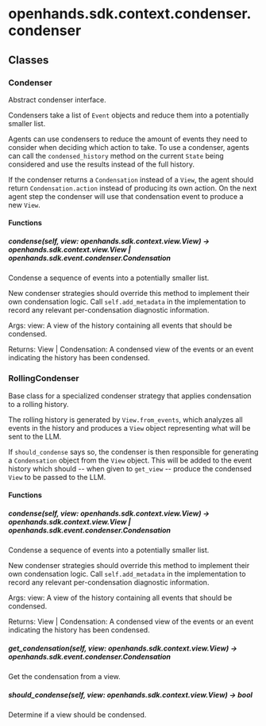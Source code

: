 # openhands.sdk.context.condenser.condenser

## Classes

### Condenser

Abstract condenser interface.

Condensers take a list of `Event` objects and reduce them into a potentially smaller
list.

Agents can use condensers to reduce the amount of events they need to consider when
deciding which action to take. To use a condenser, agents can call the
`condensed_history` method on the current `State` being considered and use the
results instead of the full history.

If the condenser returns a `Condensation` instead of a `View`, the agent should
return `Condensation.action` instead of producing its own action. On the next agent
step the condenser will use that condensation event to produce a new `View`.

#### Functions

##### condense(self, view: openhands.sdk.context.view.View) -> openhands.sdk.context.view.View | openhands.sdk.event.condenser.Condensation

Condense a sequence of events into a potentially smaller list.

New condenser strategies should override this method to implement their own
condensation logic. Call `self.add_metadata` in the implementation to record any
relevant per-condensation diagnostic information.

Args:
    view: A view of the history containing all events that should be condensed.

Returns:
    View | Condensation: A condensed view of the events or an event indicating
    the history has been condensed.

### RollingCondenser

Base class for a specialized condenser strategy that applies condensation to a
rolling history.

The rolling history is generated by `View.from_events`, which analyzes all events in
the history and produces a `View` object representing what will be sent to the LLM.

If `should_condense` says so, the condenser is then responsible for generating a
`Condensation` object from the `View` object. This will be added to the event
history which should -- when given to `get_view` -- produce the condensed `View` to
be passed to the LLM.

#### Functions

##### condense(self, view: openhands.sdk.context.view.View) -> openhands.sdk.context.view.View | openhands.sdk.event.condenser.Condensation

Condense a sequence of events into a potentially smaller list.

New condenser strategies should override this method to implement their own
condensation logic. Call `self.add_metadata` in the implementation to record any
relevant per-condensation diagnostic information.

Args:
    view: A view of the history containing all events that should be condensed.

Returns:
    View | Condensation: A condensed view of the events or an event indicating
    the history has been condensed.

##### get_condensation(self, view: openhands.sdk.context.view.View) -> openhands.sdk.event.condenser.Condensation

Get the condensation from a view.

##### should_condense(self, view: openhands.sdk.context.view.View) -> bool

Determine if a view should be condensed.

